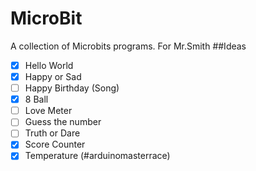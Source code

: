 # MicroBit
A collection of Microbits programs. For Mr.Smith
##Ideas
- [x] Hello World
- [x] Happy or Sad
- [ ] Happy Birthday (Song)
- [x] 8 Ball
- [ ] Love Meter
- [ ] Guess the number
- [ ] Truth or Dare
- [x] Score Counter
- [x] Temperature (#arduinomasterrace)
